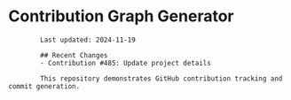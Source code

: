 # Contribution Graph Generator
            
            Last updated: 2024-11-19
            
            ## Recent Changes
            - Contribution #485: Update project details
            
            This repository demonstrates GitHub contribution tracking and commit generation.
        